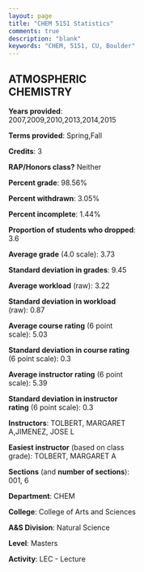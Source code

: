```yaml
---
layout: page
title: "CHEM 5151 Statistics"
comments: true
description: "blank"
keywords: "CHEM, 5151, CU, Boulder"
--- 
```

<head>
<script src="https://ajax.googleapis.com/ajax/libs/jquery/2.1.3/jquery.min.js"></script>
<script src="https://dl.dropboxusercontent.com/s/pc42nxpaw1ea4o9/highcharts.js?dl=0"></script>
<!-- <script src="../assets/js/highcharts.js"></script> -->
<style type="text/css">@font-face {
	font-family: "Bebas Neue";
	src: url(https://www.filehosting.org/file/details/544349/BebasNeue%20Regular.otf) format("opentype");
	}
	h1.Bebas { 
		font-family: "Bebas Neue", Verdana, Tahoma;
	}
</style>
</head>
<body>
	<div id="container" style="float: right; width: 45%; height: 88%; margin-left: 2.5%; margin-right: 2.5%;"></div>
	<script language="JavaScript">
		$(document).ready(function() {
		var chart = {type: 'column'};
		var title = {text: 'Grade Distribution'};
		var xAxis = {categories: ['A','B','C','D','F'],crosshair: true};
		var yAxis = {min: 0,title: {text: 'Percentage'}};
		var tooltip = {headerFormat: '<center><b><span style="font-size:20px">{point.key}</span></b></center>',
		               pointFormat: '<td style="padding:0"><b>{point.y:.1f}%</b></td>',
		               footerFormat: '</table>',shared: true,useHTML: true};
		var plotOptions = {column: {pointPadding: 0.0,borderWidth: 0}};  
		var credits = {enabled: false};var series= [{name: 'Percent',data: [78.1,21.9,0.0,0.0,0.0,]}];
		var json = {};
		json.chart = chart;
		json.title = title;
		json.tooltip = tooltip;
		json.xAxis = xAxis;
		json.yAxis = yAxis;  
		json.series = series;
		json.plotOptions = plotOptions;  
		json.credits = credits;
		$('#container').highcharts(json);
	});
	</script>
</body>
			   
## ATMOSPHERIC CHEMISTRY

**Years provided**: 2007,2009,2010,2013,2014,2015

**Terms provided**: Spring,Fall

**Credits**: 3

**RAP/Honors class?** Neither

**Percent grade**: 98.56%

**Percent withdrawn**: 3.05%

**Percent incomplete**: 1.44%

**Proportion of students who dropped**: 3.6

**Average grade** (4.0 scale): 3.73

**Standard deviation in grades**: 9.45

**Average workload** (raw): 3.22

**Standard deviation in workload** (raw): 0.87

**Average course rating** (6 point scale): 5.03

**Standard deviation in course rating** (6 point scale): 0.3

**Average instructor rating** (6 point scale): 5.39

**Standard deviation in instructor rating** (6 point scale): 0.3

**Instructors**: TOLBERT, MARGARET A,JIMENEZ, JOSE L

**Easiest instructor** (based on class grade): TOLBERT, MARGARET A

**Sections** (and **number of sections**): 001, 6

**Department**: CHEM

**College**: College of Arts and Sciences

**A&S Division**: Natural Science

**Level**: Masters

**Activity**: LEC - Lecture